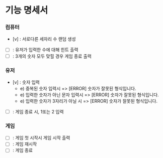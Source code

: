 # 기능 명세서

### 컴퓨터

- [v] : 서로다른 세자리 수 랜덤 생성
- [ ] : 유저가 입력한 수에 대해 힌트 출력
- [ ] : 3개의 숫자 모두 맞힐 경우 게임 종료 출력

### 유저

- [v] : 숫자 입력
  - e) 중복된 숫자 입력시 => [ERROR] 숫자가 잘못된 형식입니다.
  - e) 입력한 숫자가 아닌 문자 입력시 => [ERROR] 숫자가 잘못된 형식입니다.
  - e) 입력한 숫자가 3자리가 아닐 시 => [ERROR] 숫자가 잘못된 형식입니다.
- [ ] : 게임 종료 시, 1또는 2 입력

### 게임

- [ ] : 게임 첫 시작시 게임 시작 출력
- [ ] : 게임 재시작
- [ ] : 게임 종료
